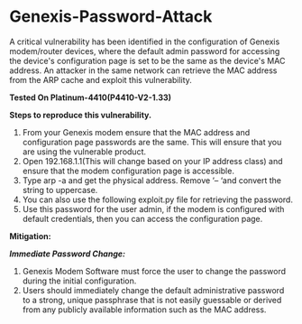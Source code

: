 # Genexis-Password-Attack


A critical vulnerability has been identified in the configuration of Genexis modem/router devices, where the default admin password for accessing the device's configuration page is set to be the same as the device's MAC address. An attacker in the same network can retrieve the MAC address from the ARP cache and exploit this vulnerability.

**Tested On Platinum-4410(P4410-V2-1.33)**

**Steps to reproduce this vulnerability.**
1.	From your Genexis modem ensure that the MAC address and configuration page passwords are the same. This will ensure that you are using the vulnerable product.
2.	Open 192.168.1.1(This will change based on your IP address class) and ensure that the modem configuration page is accessible.
3.	Type arp -a <config page IP> and get the physical address. Remove ‘– ‘and convert the string to uppercase.
4.	You can also use the following exploit.py file for retrieving the password.
5.	Use this password for the user admin, if the modem is configured with default credentials, then you can access the configuration page.

**Mitigation:**

***Immediate Password Change:***
1.	Genexis Modem Software must force the user to change the password during the initial configuration.
2.	Users should immediately change the default administrative password to a strong, unique passphrase that is not easily guessable or derived from any publicly available information such as the MAC address.
